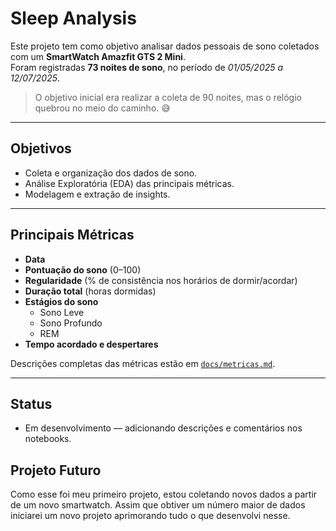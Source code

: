 # Sleep Analysis 

Este projeto tem como objetivo analisar dados pessoais de sono coletados com um **SmartWatch Amazfit GTS 2 Mini**.  
Foram registradas **73 noites de sono**, no período de *01/05/2025 a 12/07/2025*.  

> O objetivo inicial era realizar a coleta de  90 noites, mas o relógio quebrou no meio do caminho. 😅

---

## Objetivos
- Coleta e organização dos dados de sono.
- Análise Exploratória (EDA) das principais métricas.
- Modelagem e extração de insights.

---

## Principais Métricas
- **Data**
- **Pontuação do sono** (0–100)  
- **Regularidade** (% de consistência nos horários de dormir/acordar)  
- **Duração total** (horas dormidas)  
- **Estágios do sono**  
  - Sono Leve  
  - Sono Profundo  
  - REM  
- **Tempo acordado e despertares**  

Descrições completas das métricas estão em [`docs/metricas.md`](./docs/metricas.md).

---

## Status
- Em desenvolvimento — adicionando descrições e comentários nos notebooks.

## Projeto Futuro
Como esse foi meu primeiro projeto, estou coletando novos dados a partir de um novo smartwatch. 
Assim que obtiver um número maior de dados iniciarei um novo projeto aprimorando tudo o que desenvolvi nesse.
